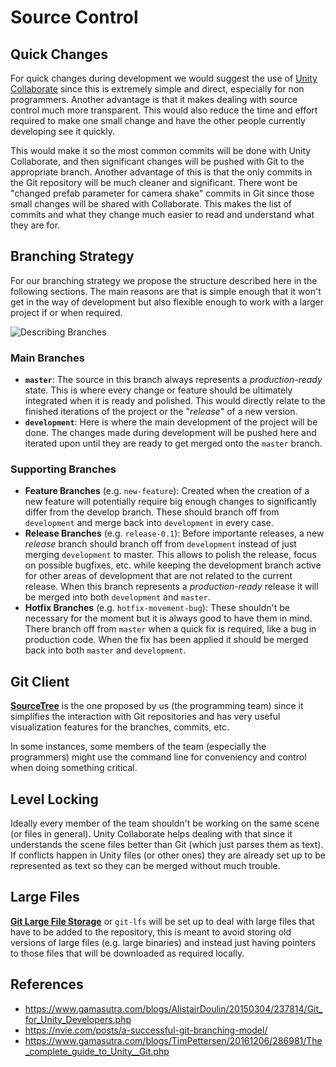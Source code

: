 # Source Control

## Quick Changes

For quick changes during development we would suggest the use of [Unity Collaborate][collab] since this is extremely simple and direct, especially for non programmers. Another advantage is that it makes dealing with source control much more transparent. This would also reduce the time and effort required to make one small change and have the other people currently developing see it quickly.

This would make it so the most common commits will be done with Unity Collaborate, and then significant changes will be pushed with Git to the appropriate branch. Another advantage of this is that the only commits in the Git repository will be much cleaner and significant. There wont be "changed prefab parameter for camera shake" commits in Git since those small changes will be shared with Collaborate. This makes the list of commits and what they change much easier to read and understand what they are for.

## Branching Strategy

For our branching strategy we propose the structure described here in the following sections. The main reasons are that is simple enough that it won't get in the way of development but also flexible enough to work with a larger project if or when required.

![Describing Branches][complete_branches]

### Main Branches

- **```master```**: The source in this branch always represents a *production-ready* state. This is where every change or feature should be ultimately integrated when it is ready and polished. This would directly relate to the finished iterations of the project or the "*release*" of a new version.
- **```development```**: Here is where the main development of the project will be done. The changes made during development will be pushed here and iterated upon until they are ready to get merged onto the ```master``` branch.


### Supporting Branches


- **Feature Branches** (e.g. ```new-feature```): Created when the creation of a new feature will potentially require big enough changes to significantly differ from the develop branch. These should branch off from ```development``` and merge back into ```development``` in every case. 
- **Release Branches** (e.g. ```release-0.1```): Before importante releases, a new *release* branch should branch off from ```development``` instead of just merging ```development``` to master. This allows to polish the release, focus on possible bugfixes, etc. while keeping the development branch active for other areas of development that are not related to the current release. When this branch represents a *production-ready* release it will be merged into both ```development``` and ```master```.
- **Hotfix Branches** (e.g. ```hotfix-movement-bug```): These shouldn't be necessary for the moment but it is always good to have them in mind. There branch off from ```master``` when a quick fix is required, like a bug in production code. When the fix has been applied it should be merged back into both ```master``` and ```development```. 

## Git Client

[**SourceTree**][sourcetree] is the one proposed by us (the programming team) since it simplifies the interaction with Git repositories and has very useful visualization features for the branches, commits, etc.

In some instances, some members of the team (especially the programmers) might use the command line for conveniency and control when doing something critical.

## Level Locking

Ideally every member of the team shouldn't be working on the same scene (or files in general). Unity Collaborate helps dealing with that since it understands the scene files better than Git (which just parses them as text). If conflicts happen in Unity files (or other ones) they are already set up to be represented as text so they can be merged without much trouble.

## Large Files

[**Git Large File Storage**][gitlfs] or ```git-lfs``` will be set up to deal with large files that have to be added to the repository, this is meant to avoid storing old versions of large files (e.g. large binaries) and instead just having pointers to those files that will be downloaded as required locally.

## References

- https://www.gamasutra.com/blogs/AlistairDoulin/20150304/237814/Git_for_Unity_Developers.php
- https://nvie.com/posts/a-successful-git-branching-model/
- https://www.gamasutra.com/blogs/TimPettersen/20161206/286981/The_complete_guide_to_Unity__Git.php

[complete_branches]: https://nvie.com/img/git-model@2x.png
[sourcetree]: https://www.sourcetreeapp.com/
[gitlfs]: https://git-lfs.github.com/
[collab]: https://unity3d.com/unity/features/collaborate
